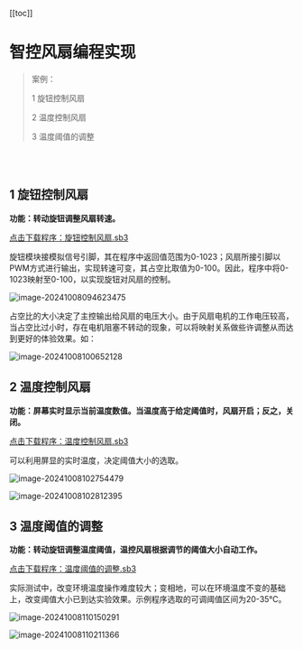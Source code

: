[[toc]]

# 智控风扇编程实现

>案例：
>
>1 旋钮控制风扇
>
>2 温度控制风扇
>
>3 温度阈值的调整

<br>

<br>

## 1 旋钮控制风扇

**功能：转动旋钮调整风扇转速。**

<a href="/tutorial/cfdsx/sb3/02/旋钮控制风扇.sb3">点击下载程序：旋钮控制风扇.sb3</a>

旋钮模块接模拟信号引脚，其在程序中返回值范围为0-1023；风扇所接引脚以PWM方式进行输出，实现转速可变，其占空比取值为0-100。因此，程序中将0-1023映射至0-100，以实现旋钮对风扇的控制。

![image-20241008094623475](/智控风扇编程实现.assets/image-20241008094623475.png)

占空比的大小决定了主控输出给风扇的电压大小。由于风扇电机的工作电压较高，当占空比过小时，存在电机阻塞不转动的现象，可以将映射关系做些许调整从而达到更好的体验效果。如：

![image-20241008100652128](/智控风扇编程实现.assets/image-20241008100652128.png)





## 2 温度控制风扇

**功能：屏幕实时显示当前温度数值。当温度高于给定阈值时，风扇开启；反之，关闭。**

<a href="/tutorial/cfdsx/sb3/02/温度控制风扇.sb3">点击下载程序：温度控制风扇.sb3</a>

可以利用屏显的实时温度，决定阈值大小的选取。

![image-20241008102754479](/智控风扇编程实现.assets/image-20241008102754479.png)

![image-20241008102812395](/智控风扇编程实现.assets/image-20241008102812395.png)





## 3 温度阈值的调整

**功能：转动旋钮调整温度阈值，温控风扇根据调节的阈值大小自动工作。**

<a href="/tutorial/cfdsx/sb3/02/温度阈值的调整.sb3">点击下载程序：温度阈值的调整.sb3</a>

实际测试中，改变环境温度操作难度较大；变相地，可以在环境温度不变的基础上，改变阈值大小已到达实验效果。示例程序选取的可调阈值区间为20-35℃。

![image-20241008110150291](/智控风扇编程实现.assets/image-20241008110150291.png)

![image-20241008110211366](/智控风扇编程实现.assets/image-20241008110211366.png)
